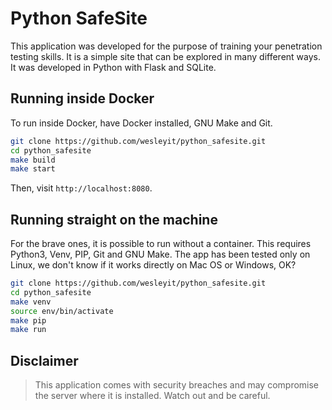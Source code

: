 # Python SafeSite

This application was developed for the purpose of training your penetration testing skills.
It is a simple site that can be explored in many different ways.
It was developed in Python with Flask and SQLite.

## Running inside Docker

To run inside Docker, have Docker installed,
GNU Make and Git.

```bash
git clone https://github.com/wesleyit/python_safesite.git
cd python_safesite
make build
make start
```

Then, visit `http://localhost:8080`.

## Running straight on the machine

For the brave ones, it is possible to run without a container.
This requires Python3, Venv, PIP, Git and GNU Make.
The app has been tested only on Linux, we don't know if it works directly on Mac OS or Windows, OK?

```bash
git clone https://github.com/wesleyit/python_safesite.git
cd python_safesite
make venv
source env/bin/activate
make pip
make run
```

## Disclaimer

> This application comes with security breaches and may compromise the server where it is installed. Watch out and be careful.
